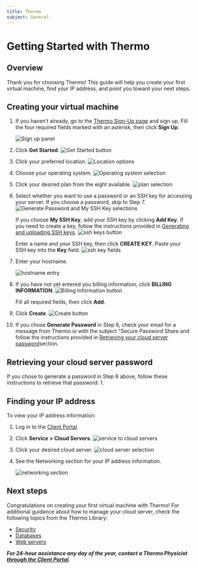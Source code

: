```yaml
---
title: Thermo
subject: General
---
```


# Getting Started with Thermo

## Overview
Thank you for choosing Thermo! This guide will help you create your first virtual machine, find your IP address, and point you toward your next steps.

## Creating your virtual machine
1. If you haven’t already, go to the [Thermo Sign-Up page](https://core.thermo.io/sign-up) and sign up. Fill the four required fields marked with an asterisk, then click **Sign Up**.

   ![Sign up panel](https://raw.githubusercontent.com/thermoio/docs/master/images/getting-started-thermo/2017-10-27_14-36-44.png)

2. Click **Get Started**.
  ![Get Started button](https://raw.githubusercontent.com/thermoio/docs/master/images/getting-started-thermo/2017-10-27_14-46-09.png)

3. Click your preferred location.
   ![Location options](https://raw.githubusercontent.com/thermoio/docs/master/images/getting-started-thermo/2017-10-27_15-21-57.png)

4. Choose your operating system.
   ![Operating system selection](https://raw.githubusercontent.com/thermoio/docs/master/images/getting-started-thermo/2017-10-27_15-22-37.png)

5. Click your desired plan from the eight available.
   ![plan selection](https://raw.githubusercontent.com/thermoio/docs/master/images/getting-started-thermo/2017-10-27_15-29-37.png)

6. Select whether you want to use a password or an SSH key for accessing your server. If you choose a password, skip to Step 7.
   ![Generate Password and My SSH Key selections](https://raw.githubusercontent.com/thermoio/docs/master/images/getting-started-thermo/2017-11-20_15-03-14%20copy%20(1).png)

   If you choose **My SSH Key**, add your SSH key by clicking **Add Key**. If you need to create a key, follow the instructions provided in [Generating and uploading SSH keys](https://github.com/thermoio/docs/blob/master/security/generating-and-uploading-ssh-keys.md).
   ![ssh keys button](https://raw.githubusercontent.com/thermoio/docs/master/images/getting-started-thermo/2017-11-20_16-35-31.png)

   Enter a name and your SSH key, then click **CREATE KEY**. Paste your SSH key into the **Key** field.
   ![ssh key fields](https://raw.githubusercontent.com/thermoio/docs/master/images/getting-started-thermo/2017-10-27_16-10-24.png)

7. Enter your hostname.

   ![hostname entry](https://raw.githubusercontent.com/thermoio/docs/master/images/getting-started-thermo/2017-10-27_16-57-28.png)

8. If you have not yet entered you billing information, click **BILLING INFORMATION**. 
   ![Billing Information button](https://raw.githubusercontent.com/thermoio/docs/master/images/getting-started-thermo/2017-11-20_15-05-40%20copy%20(1).png)

   Fill all required fields, then click **Add**.

9. Click **Create**.
   ![Create button](https://raw.githubusercontent.com/thermoio/docs/master/images/getting-started-thermo/2017-11-20_16-40-39%20copy.png)

10. If you chose **Generate Password** in Step 6, check your email for a message from Thermo.io with the subject "Secure Password Share and follow the instructions provided in [Retrieving your cloud server password](#retrieving-your-cloud-server-password)section.

## Retrieving your cloud server password
If you chose to generate a password in Step 6 above, follow these instructions to retrieve that password:
1. 

## Finding your IP address
To view your IP address information:
1. Log in to the [Client Portal](https://core.thermo.io/login).
2. Click **Service > Cloud Servers**.
   ![service to cloud servers](https://raw.githubusercontent.com/thermoio/docs/master/images/getting-started-thermo/2017-10-31_15-28-44.png)

3. Click your desired cloud server.
   ![cloud server selection](https://raw.githubusercontent.com/thermoio/docs/master/images/getting-started-thermo/2017-10-31_15-35-00.png)

4. See the Networking section for your IP address information.

   ![networking section](https://raw.githubusercontent.com/thermoio/docs/master/images/getting-started-thermo/2017-10-31_15-39-40.png)

## Next steps
Congratulations on creating your first virtual machine with Thermo! For additional guidance about how to manage your cloud server, check the following topics from the Thermo Library:
* [Security](https://www.thermo.io/how-to/security)
* [Databases](https://www.thermo.io/how-to/databases)
* [Web servers](https://www.thermo.io/how-to/web-servers)

**_For 24-hour assistance any day of the year, contact a Thermo Physicist [through the Client Portal](https://core.thermo.io/login/)._**
